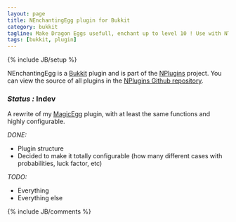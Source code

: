 ```yaml
---
layout: page
title: NEnchantingEgg plugin for Bukkit
category: bukkit
tagline: Make Dragon Eggs usefull, enchant up to level 10 ! Use with NTheEndAgain !
tags: [bukkit, plugin]
---
```

{% include JB/setup %}

NEnchantingEgg is a [Bukkit][] plugin and is part of the [NPlugins][] project.
You can view the source of all plugins in the [NPlugins Github repository][].

### *Status :* Indev

A rewrite of my [MagicEgg][] plugin, with at least the same functions and highly configurable.

_DONE:_
* Plugin structure
* Decided to make it totally configurable (how many different cases with probabilities, luck factor, etc)

_TODO:_
* Everything
* Everything else

{% include JB/comments %}

<!--- Under this lines are links defined --->
[Bukkit]: http://bukkit.org "Bukkit Forums"

[NPlugins]: /bukkit/NPlugins.html "NPlugins project page"
[NPlugins Github repository]: https://github.com/Ribesg/NPlugins "NPlugins Github repository"

[MagicEgg]: http://dev.bukkit.org/server-mods/magicegg/ "MagicEgg on BukkitDev"